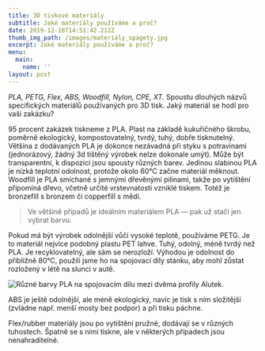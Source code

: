 ```yaml
---
title: 3D tiskové materiály
subtitle: Jaké materiály používáme a proč?
date: 2019-12-16T14:51:42.212Z
thumb_img_path: /images/materialy_spagety.jpg
excerpt: Jaké materiály používáme a proč?
menu:
  main:
    name: ''
layout: post
---
```

_PLA, PETG, Flex, ABS, Woodfill, Nylon, CPE, XT._ Spoustu dlouhých názvů specifických materiálů používaných pro 3D tisk. Jaký materiál se hodí pro vaši zakázku?

95 procent zakázek tiskneme z PLA. Plast na základě kukuřičného škrobu, poměrně ekologický, kompostovatelný, tvrdý, tuhý, dobře tisknutelný. Většina z dodávaných PLA je dokonce nezávadná při styku s potravinami (jednorázový, žádný 3d tištěný výrobek nelze dokonale umýt). Může být transparentní, k dispozici jsou spousty různých barev. Jedinou slabinou PLA je nízká teplotní odolnost, protože okolo 60°C začne materiál měknout. Woodfill je PLA smíchané s jemnými dřevěnými pilinami, takže po vytištění připomíná dřevo, včetně určité vrstevnatosti vzniklé tiskem. Totéž je bronzefill s bronzem či copperfill s mědí.

> Ve většině případů je ideálním materiálem PLA — pak už stačí jen vybrat barvu.

Pokud má být výrobek odolnější vůči vysoké teplotě, používáme PETG. Je to materiál nejvíce podobný plastu PET lahve. Tuhý, odolný, méně tvrdý než PLA. Je recyklovatelný, ale sám se nerozloží. Výhodou je odolnost do přibližně 80°C, použili jsme ho na spojovací díly stánku, aby mohl zůstat rozložený v létě na slunci v autě.

![Různé barvy PLA na spojovacím dílu mezi dvěma profily Alutek.](/images/barvy.jpg "Různobarevné PLA na spojovacím dílu mezi dvěma profily Alutek.")

ABS je ještě odolnější, ale méně ekologický, navíc je tisk s ním složitější (zvládne např. menší mosty bez podpor) a při tisku páchne.

Flex/rubber materiály jsou po vytištění pružné, dodávají se v různých tuhostech. Špatně se s nimi tiskne, ale v některých případech jsou nenahraditelné.
